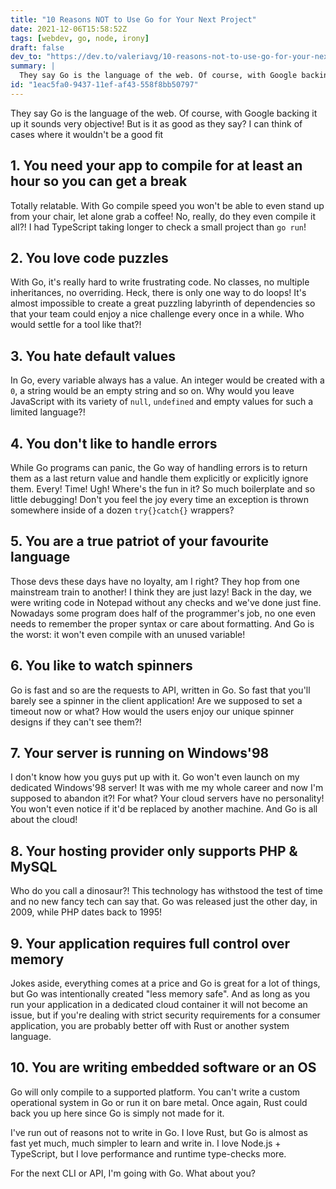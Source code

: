 ```yaml
---
title: "10 Reasons NOT to Use Go for Your Next Project"
date: 2021-12-06T15:58:52Z
tags: [webdev, go, node, irony]
draft: false
dev_to: "https://dev.to/valeriavg/10-reasons-not-to-use-go-for-your-next-project-313i"
summary: |
  They say Go is the language of the web. Of course, with Google backing it up it sounds very objective! But is it as good as they say? I can  think of cases where it wouldn't be a good fit
id: "1eac5fa0-9437-11ef-af43-558f8bb50797"
---
```


They say Go is the language of the web. Of course, with Google backing it up it sounds very objective! But is it as good as they say? I can think of cases where it wouldn't be a good fit

## 1. You need your app to compile for at least an hour so you can get a break

Totally relatable. With Go compile speed you won't be able to even stand up from your chair, let alone grab a coffee! No, really, do they even compile it all?! I had TypeScript taking longer to check a small project than `go run`!

## 2. You love code puzzles

With Go, it's really hard to write frustrating code. No classes, no multiple inheritances, no overriding. Heck, there is only one way to do loops! It's almost impossible to create a great puzzling labyrinth of dependencies so that your team could enjoy a nice challenge every once in a while. Who would settle for a tool like that?!

## 3. You hate default values

In Go, every variable always has a value. An integer would be created with a `0`, a string would be an empty string and so on. Why would you leave JavaScript with its variety of `null`, `undefined` and empty values for such a limited language?!

## 4. You don't like to handle errors

While Go programs can panic, the Go way of handling errors is to return them as a last return value and handle them explicitly or explicitly ignore them. Every! Time! Ugh! Where's the fun in it? So much boilerplate and so little debugging! Don't you feel the joy every time an exception is thrown somewhere inside of a dozen `try{}catch{}` wrappers?

## 5. You are a true patriot of your favourite language

Those devs these days have no loyalty, am I right? They hop from one mainstream train to another! I think they are just lazy! Back in the day, we were writing code in Notepad without any checks and we've done just fine. Nowadays some program does half of the programmer's job, no one even needs to remember the proper syntax or care about formatting. And Go is the worst: it won't even compile with an unused variable!

## 6. You like to watch spinners

Go is fast and so are the requests to API, written in Go. So fast that you'll barely see a spinner in the client application! Are we supposed to set a timeout now or what? How would the users enjoy our unique spinner designs if they can't see them?!

## 7. Your server is running on Windows'98

I don't know how you guys put up with it. Go won't even launch on my dedicated Windows'98 server! It was with me my whole career and now I'm supposed to abandon it?! For what? Your cloud servers have no personality! You won't even notice if it'd be replaced by another machine. And Go is all about the cloud!

## 8. Your hosting provider only supports PHP & MySQL

Who do you call a dinosaur?! This technology has withstood the test of time and no new fancy tech can say that. Go was released just the other day, in 2009, while PHP dates back to 1995!

## 9. Your application requires full control over memory

Jokes aside, everything comes at a price and Go is great for a lot of things, but Go was intentionally created "less memory safe". And as long as you run your application in a dedicated cloud container it will not become an issue, but if you're dealing with strict security requirements for a consumer application, you are probably better off with Rust or another system language.

## 10. You are writing embedded software or an OS

Go will only compile to a supported platform. You can't write a custom operational system in Go or run it on bare metal. Once again, Rust could back you up here since Go is simply not made for it.

I've run out of reasons not to write in Go. I love Rust, but Go is almost as fast yet much, much simpler to learn and write in. I love Node.js + TypeScript, but I love performance and runtime type-checks more.

For the next CLI or API, I'm going with Go. What about you?
